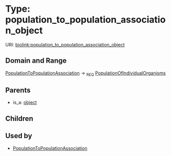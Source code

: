 
# Type: population_to_population_association_object




URI: [biolink:population_to_population_association_object](https://w3id.org/biolink/vocab/population_to_population_association_object)


## Domain and Range

[PopulationToPopulationAssociation](PopulationToPopulationAssociation.md) ->  <sub>REQ</sub> [PopulationOfIndividualOrganisms](PopulationOfIndividualOrganisms.md)

## Parents

 *  is_a: [object](object.md)

## Children


## Used by

 * [PopulationToPopulationAssociation](PopulationToPopulationAssociation.md)
